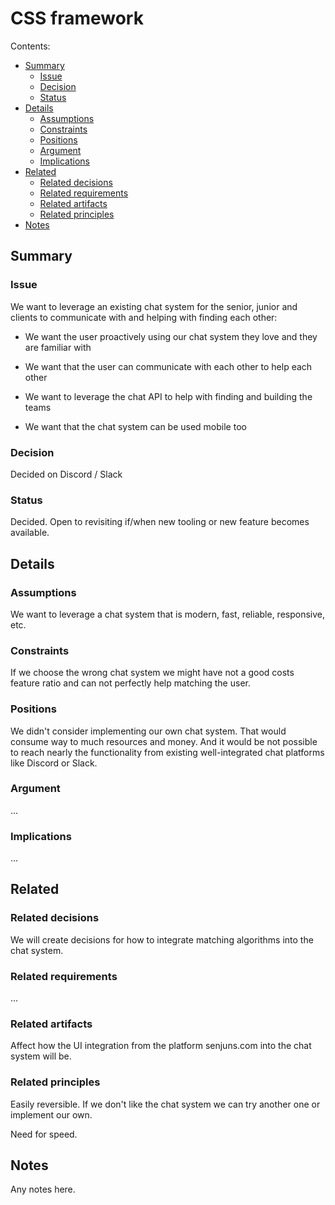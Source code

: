 # CSS framework

Contents:

- [Summary](#summary)
  - [Issue](#issue)
  - [Decision](#decision)
  - [Status](#status)
- [Details](#details)
  - [Assumptions](#assumptions)
  - [Constraints](#constraints)
  - [Positions](#positions)
  - [Argument](#argument)
  - [Implications](#implications)
- [Related](#related)
  - [Related decisions](#related-decisions)
  - [Related requirements](#related-requirements)
  - [Related artifacts](#related-artifacts)
  - [Related principles](#related-principles)
- [Notes](#notes)

## Summary

### Issue

We want to leverage an existing chat system for the senior, junior and clients to communicate with and helping with finding each other:

- We want the user proactively using our chat system they love and they are familiar with

- We want that the user can communicate with each other to help each other

- We want to leverage the chat API to help with finding and building the teams

- We want that the chat system can be used mobile too

### Decision

Decided on Discord / Slack

### Status

Decided. Open to revisiting if/when new tooling or new feature becomes available.

## Details

### Assumptions

We want to leverage a chat system that is modern, fast, reliable, responsive, etc.

### Constraints

If we choose the wrong chat system we might have not a good costs feature ratio and can not perfectly help matching the user.

### Positions

We didn't consider implementing our own chat system. That would consume way to much resources and money. And it would be not possible to reach nearly the functionality from existing well-integrated chat platforms like Discord or Slack.

### Argument

...

### Implications

...

## Related

### Related decisions

We will create decisions for how to integrate matching algorithms into the chat system.

### Related requirements

...

### Related artifacts

Affect how the UI integration from the platform senjuns.com into the chat system will be.

### Related principles

Easily reversible. If we don't like the chat system we can try another one or implement our own.

Need for speed.

## Notes

Any notes here.
